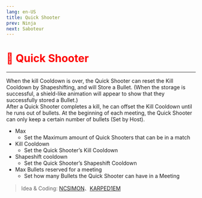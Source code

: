 ```yaml
---
lang: en-US
title: Quick Shooter
prev: Ninja
next: Saboteur
---
```


# <font color="red">🔫 Quick Shooter</font> <Badge text="Killing" type="tip" vertical="middle"/>
---

When the kill Cooldown is over, the Quick Shooter can reset the Kill Cooldown by Shapeshifting, and will Store a Bullet. (When the storage is successful, a shield-like animation will appear to show that they successfully stored a Bullet.) <br>
After a Quick Shooter completes a kill, he can offset the Kill Cooldown until he runs out of bullets. At the beginning of each meeting, the Quick Shooter can only keep a certain number of bullets (Set by Host).
* Max
  * Set the Maximum amount of Quick Shooters that can be in a match
* Kill Cooldown
  * Set the Quick Shooter’s Kill Cooldown
* Shapeshift cooldown
  * Set the Quick Shooter’s Shapeshift Cooldown
* Max Bullets reserved for a meeting
  * Set how many Bullets the Quick Shooter can have in a Meeting

> Idea & Coding: [NCSIMON](https://github.com/NCSIMON)、[KARPED1EM](https://github.com/KARPED1EM)